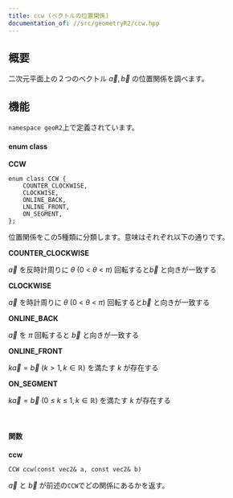 ```yaml
---
title: ccw (ベクトルの位置関係)
documentation_of: //src/geometryR2/ccw.hpp
---
```


## 概要

二次元平面上の２つのベクトル $\vec{a}, \vec{b}$ の位置関係を調べます。

## 機能

`namespace geoR2`上で定義されています。

#### enum class

**CCW**
```
enum class CCW {
	COUNTER_CLOCKWISE,
	CLOCKWISE,
	ONLINE_BACK,
	LNLINE_FRONT,
	ON_SEGMENT,
};
```

位置関係をこの5種類に分類します。意味はそれぞれ以下の通りです。

**COUNTER_CLOCKWISE**

$\vec{a}$ を反時計周りに $\theta\ (0\ <\ \theta\ <\ \pi )$ 回転すると$\vec{b}$ と向きが一致する


**CLOCKWISE**

$\vec{a}$ を時計周りに $\theta\ (0\ <\ \theta\ <\ \pi )$ 回転すると$\vec{b}$ と向きが一致する

**ONLINE_BACK**

$\vec{a}$ を $\pi$ 回転すると $\vec{b}$ と向きが一致する


**ONLINE_FRONT**

$k\vec{a} = \vec{b}\ (k > 1, k\in \mathbb{R})$ を満たす $k$ が存在する

**ON_SEGMENT**

$k\vec{a} = \vec{b}\ (0\ \le\ k\ \le\ 1, k\in \mathbb{R})$ を満たす $k$ が存在する

<br />

#### 関数

**ccw**
```
CCW ccw(const vec2& a, const vec2& b)
```

$\vec{a}$ と $\vec{b}$ が前述の`CCW`でどの関係にあるかを返す。
